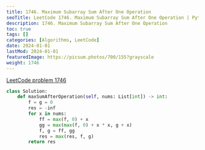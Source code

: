 ```yaml
---
title: 1746. Maximum Subarray Sum After One Operation
seoTitle: LeetCode 1746. Maximum Subarray Sum After One Operation | Python solution and explanation
description: 1746. Maximum Subarray Sum After One Operation
toc: true
tags: []
categories: [Algorithms, LeetCode]
date: 2024-01-01
lastMod: 2024-01-01
featuredImage: https://picsum.photos/700/155?grayscale
weight: 1746
---
```


[LeetCode problem 1746](https://leetcode.com/problems/maximum-subarray-sum-after-one-operation/)

```python
class Solution:
    def maxSumAfterOperation(self, nums: List[int]) -> int:
        f = g = 0
        res = -inf
        for x in nums:
            ff = max(f, 0) + x
            gg = max(max(f, 0) + x * x, g + x)
            f, g = ff, gg
            res = max(res, f, g)
        return res

```
